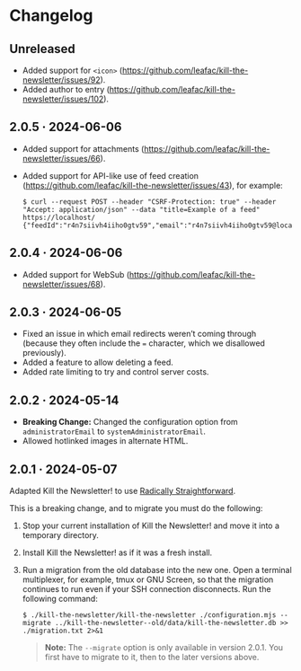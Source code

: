 # Changelog

## Unreleased

- Added support for `<icon>` (https://github.com/leafac/kill-the-newsletter/issues/92).
- Added author to entry (https://github.com/leafac/kill-the-newsletter/issues/102).

## 2.0.5 · 2024-06-06

- Added support for attachments (https://github.com/leafac/kill-the-newsletter/issues/66).

- Added support for API-like use of feed creation (https://github.com/leafac/kill-the-newsletter/issues/43), for example:

  ```console
  $ curl --request POST --header "CSRF-Protection: true" --header "Accept: application/json" --data "title=Example of a feed" https://localhost/
  {"feedId":"r4n7siivh4iiho0gtv59","email":"r4n7siivh4iiho0gtv59@localhost","feed":"https://localhost/feeds/r4n7siivh4iiho0gtv59.xml"}
  ```

## 2.0.4 · 2024-06-06

- Added support for WebSub (https://github.com/leafac/kill-the-newsletter/issues/68).

## 2.0.3 · 2024-06-05

- Fixed an issue in which email redirects weren’t coming through (because they often include the `=` character, which we disallowed previously).
- Added a feature to allow deleting a feed.
- Added rate limiting to try and control server costs.

## 2.0.2 · 2024-05-14

- **Breaking Change:** Changed the configuration option from `administratorEmail` to `systemAdministratorEmail`.
- Allowed hotlinked images in alternate HTML.

## 2.0.1 · 2024-05-07

Adapted Kill the Newsletter! to use [Radically Straightforward](https://github.com/radically-straightforward/radically-straightforward).

This is a breaking change, and to migrate you must do the following:

1. Stop your current installation of Kill the Newsletter! and move it into a temporary directory.

2. Install Kill the Newsletter! as if it was a fresh install.

3. Run a migration from the old database into the new one. Open a terminal multiplexer, for example, tmux or GNU Screen, so that the migration continues to run even if your SSH connection disconnects. Run the following command:

   ```console
   $ ./kill-the-newsletter/kill-the-newsletter ./configuration.mjs --migrate ../kill-the-newsletter--old/data/kill-the-newsletter.db >> ./migration.txt 2>&1
   ```

   > **Note:** The `--migrate` option is only available in version 2.0.1. You first have to migrate to it, then to the later versions above.

